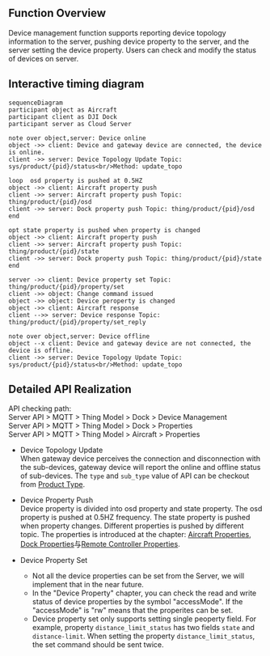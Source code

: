 ## Function Overview
Device management function supports reporting device topology information to the server, pushing device property to the server, and the server setting the device property. Users can check and modify the status of devices on server.


## Interactive timing diagram

```mermaid
sequenceDiagram
participant object as Aircraft
participant client as DJI Dock
participant server as Cloud Server

note over object,server: Device online
object ->> client: Device and gateway device are connected, the device is online.
client ->> server: Device Topology Update Topic: sys/product/{pid}/status<br/>Method: update_topo

loop  osd property is pushed at 0.5HZ
object ->> client: Aircraft property push
client ->> server: Aircraft property push Topic: thing/product/{pid}/osd
client ->> server: Dock property push Topic: thing/product/{pid}/osd
end

opt state property is pushed when property is changed
object ->> client: Aircraft property push
client ->> server: Aircraft property push Topic: thing/product/{pid}/state
client ->> server: Dock property push Topic: thing/product/{pid}/state
end

server ->> client: Device property set Topic: thing/product/{pid}/property/set
client ->> object: Change command issued
object ->> object: Device peroperty is changed
object ->> client: Aircraft response
client -->> server: Device response Topic: thing/product/{pid}/property/set_reply

note over object,server: Device offline
object --x client: Device and gateway device are not connected, the device is offline.
client ->> server: Device Topology Update Topic: sys/product/{pid}/status<br/>Method: update_topo

```

## Detailed API Realization

API checking path:<br/>
Server API > MQTT > Thing Model > Dock > Device Management<br/>
Server API > MQTT > Thing Model > Dock > Properties<br/>
Server API > MQTT > Thing Model > Aircraft > Properties

* Device Topology Update<br/>
  When gateway device perceives the connection and disconnection with the sub-devices, gateway device will report the online and offline status of sub-devices. The `type` and `sub_type` value of API can be checkout from [Product Type](https://developer.dji.com/doc/cloud-api-tutorial/en/specification/product-type-enumerate.html).

* Device Property Push<br/>
  Device property is divided into osd property and state property. The osd property is pushed at 0.5HZ frequency. The state property is pushed when property changes. Different properties is pushed by different topic. The properties is introduced at the chapter: [Aircraft Properties](https://developer.dji.com/doc/cloud-api-tutorial/en/server-api-reference/mqtt/thing-model/drone/properties.html), [Dock Properties](https://developer.dji.com/doc/cloud-api-tutorial/en/server-api-reference/mqtt/thing-model/dock/properties.html)与[Remote Controller Properties](https://developer.dji.com/doc/cloud-api-tutorial/en/server-api-reference/mqtt/thing-model/remote-controller/properties.html).

* Device Property Set<br/>
  * Not all the device properties can be set from the Server, we will implement that in the near future.
  * In the "Device Property" chapter, you can check the read and write status of device properties by the  symbol "accessMode". If the "accessMode" is "rw" means that the properites can be set.
  * Device property set only supports setting single peoperty field. For example, property `distance_limit_status` has two fields `state` and `distance-limit`. When setting the property `distance_limit_status`, the set command should be sent twice. 